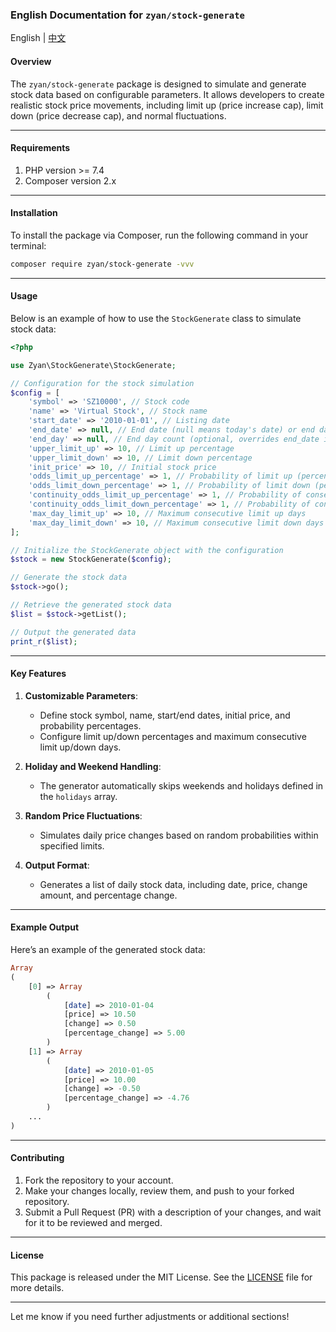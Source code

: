 ### English Documentation for `zyan/stock-generate`

English | [中文](./README_CN.md)

#### **Overview**
The `zyan/stock-generate` package is designed to simulate and generate stock data based on configurable parameters. It allows developers to create realistic stock price movements, including limit up (price increase cap), limit down (price decrease cap), and normal fluctuations.

---

#### **Requirements**
1. PHP version >= 7.4
2. Composer version 2.x

---

#### **Installation**
To install the package via Composer, run the following command in your terminal:

```bash
composer require zyan/stock-generate -vvv
```


---

#### **Usage**
Below is an example of how to use the `StockGenerate` class to simulate stock data:

```php
<?php

use Zyan\StockGenerate\StockGenerate;

// Configuration for the stock simulation
$config = [
    'symbol' => 'SZ10000', // Stock code
    'name' => 'Virtual Stock', // Stock name
    'start_date' => '2010-01-01', // Listing date
    'end_date' => null, // End date (null means today's date) or end day count
    'end_day' => null, // End day count (optional, overrides end_date if provided)
    'upper_limit_up' => 10, // Limit up percentage
    'upper_limit_down' => 10, // Limit down percentage
    'init_price' => 10, // Initial stock price
    'odds_limit_up_percentage' => 1, // Probability of limit up (percentage)
    'odds_limit_down_percentage' => 1, // Probability of limit down (percentage)
    'continuity_odds_limit_up_percentage' => 1, // Probability of consecutive limit up (percentage)
    'continuity_odds_limit_down_percentage' => 1, // Probability of consecutive limit down (percentage)
    'max_day_limit_up' => 10, // Maximum consecutive limit up days
    'max_day_limit_down' => 10, // Maximum consecutive limit down days
];

// Initialize the StockGenerate object with the configuration
$stock = new StockGenerate($config);

// Generate the stock data
$stock->go();

// Retrieve the generated stock data
$list = $stock->getList();

// Output the generated data
print_r($list);
```


---

#### **Key Features**
1. **Customizable Parameters**:
    - Define stock symbol, name, start/end dates, initial price, and probability percentages.
    - Configure limit up/down percentages and maximum consecutive limit up/down days.

2. **Holiday and Weekend Handling**:
    - The generator automatically skips weekends and holidays defined in the `holidays` array.

3. **Random Price Fluctuations**:
    - Simulates daily price changes based on random probabilities within specified limits.

4. **Output Format**:
    - Generates a list of daily stock data, including date, price, change amount, and percentage change.

---

#### **Example Output**
Here’s an example of the generated stock data:

```php
Array
(
    [0] => Array
        (
            [date] => 2010-01-04
            [price] => 10.50
            [change] => 0.50
            [percentage_change] => 5.00
        )
    [1] => Array
        (
            [date] => 2010-01-05
            [price] => 10.00
            [change] => -0.50
            [percentage_change] => -4.76
        )
    ...
)
```


---

#### **Contributing**
1. Fork the repository to your account.
2. Make your changes locally, review them, and push to your forked repository.
3. Submit a Pull Request (PR) with a description of your changes, and wait for it to be reviewed and merged.

---

#### **License**
This package is released under the MIT License. See the [LICENSE](https://opensource.org/licenses/MIT) file for more details.

--- 

Let me know if you need further adjustments or additional sections!